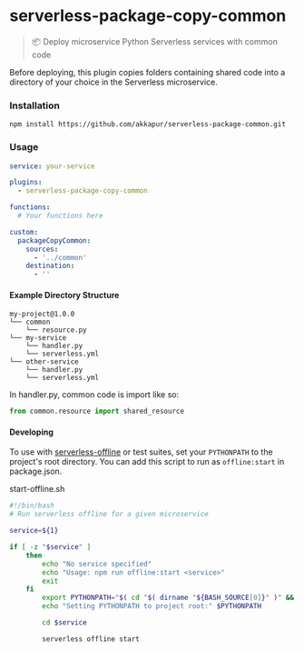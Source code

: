 # serverless-package-copy-common

> 📦 Deploy microservice Python Serverless services with common code

Before deploying, this plugin copies folders containing shared code into a directory of your choice in the Serverless microservice.

### Installation

```
npm install https://github.com/akkapur/serverless-package-common.git
```

### Usage

```yml
service: your-service

plugins:
  - serverless-package-copy-common

functions:
  # Your functions here

custom:
  packageCopyCommon:
    sources:
      - '../common'
    destination:
      - ''
```

#### Example Directory Structure

```
my-project@1.0.0
└── common
    └── resource.py
└── my-service
    └── handler.py
    └── serverless.yml
└── other-service
    └── handler.py
    └── serverless.yml
```

In handler.py, common code is import like so:
```py
from common.resource import shared_resource
```

#### Developing

To use with [serverless-offline](https://github.com/dherault/serverless-offline) or test suites, set your `PYTHONPATH` to the project's root directory. You can add this script to run as `offline:start` in package.json.

start-offline.sh
```bash
#!/bin/bash
# Run serverless offline for a given microservice

service=${1}

if [ -z "$service" ]
    then
        echo "No service specified"
        echo "Usage: npm run offline:start <service>"
        exit
    fi
        export PYTHONPATH="$( cd "$( dirname "${BASH_SOURCE[0]}" )" && pwd )"
        echo "Setting PYTHONPATH to project root:" $PYTHONPATH

        cd $service

        serverless offline start
```
